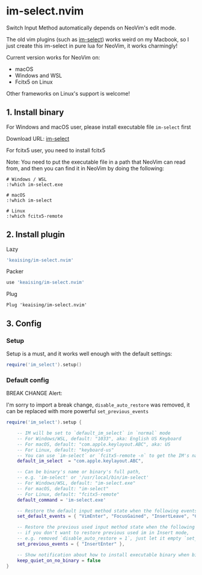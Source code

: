 # im-select.nvim

Switch Input Method automatically depends on NeoVim's edit mode.

The old vim plugins (such as [im-select](https://github.com/daipeihust/im-select)) works weird on my Macbook, so I just create this im-select in pure lua for NeoVim, it works charmingly!

Current version works for NeoVim on:

- macOS
- Windows and WSL
- Fcitx5 on Linux

Other frameworks on Linux's support is welcome!

## 1. Install binary

For Windows and macOS user, please install executable file `im-select` first

Download URL: [im-select](https://github.com/daipeihust/im-select)

For fcitx5 user, you need to install fcitx5

Note: You need to put the executable file in a path that NeoVim can read from, and then you can find it in NeoVim by doing the following:

```
# Windows / WSL
:!which im-select.exe

# macOS
:!which im-select

# Linux
:!which fcitx5-remote
```

## 2. Install plugin

Lazy

```lua
'keaising/im-select.nvim'
```

Packer

```lua
use 'keaising/im-select.nvim'
```

Plug

```vim
Plug 'keaising/im-select.nvim'
```

## 3. Config

### Setup

Setup is a must, and it works well enough with the default settings:

```lua
require('im_select').setup()
```

### Default config

BREAK CHANGE Alert:

I'm sorry to import a break change, `disable_auto_restore` was removed, it can be replaced with more powerful `set_previous_events`

```lua
require('im_select').setup {

    -- IM will be set to `default_im_select` in `normal` mode
    -- For Windows/WSL, default: "1033", aka: English US Keyboard
    -- For macOS, default: "com.apple.keylayout.ABC", aka: US
    -- For Linux, default: "keyboard-us"
    -- You can use `im-select` or `fcitx5-remote -n` to get the IM's name you preferred
    default_im_select  = "com.apple.keylayout.ABC",

    -- Can be binary's name or binary's full path,
    -- e.g. 'im-select' or '/usr/local/bin/im-select'
    -- For Windows/WSL, default: "im-select.exe"
    -- For macOS, default: "im-select"
    -- For Linux, default: "fcitx5-remote"
    default_command = 'im-select.exe'

    -- Restore the default input method state when the following events are triggered
    set_default_events = { "VimEnter", "FocusGained", "InsertLeave", "CmdlineLeave" },

    -- Restore the previous used input method state when the following events are triggered
    -- if you don't want to restore previous used im in Insert mode,
    -- e.g. removed `disable_auto_restore = 1`, just let it empty `set_previous_events = {}`
    set_previous_events = { "InsertEnter" },

    -- Show notification about how to install executable binary when binary is missing
    keep_quiet_on_no_binary = false
}
```
